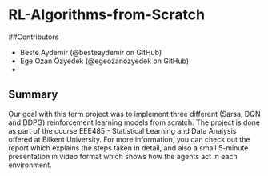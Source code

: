 # RL-Algorithms-from-Scratch

##Contributors
* Beste Aydemir (@besteaydemir on GitHub)
* Ege Ozan Özyedek (@egeozanozyedek on GitHub)
* 
## Summary
Our goal with this term project was to implement three different (Sarsa, DQN and DDPG) reinforcement learning models from scratch. The project is done as part of the course EEE485 - Statistical Learning and Data Analysis offered at Bilkent University. For more information, you can check out the report which explains the steps taken in detail, and also a small 5-minute presentation in video format which shows how the agents act in each environment.
